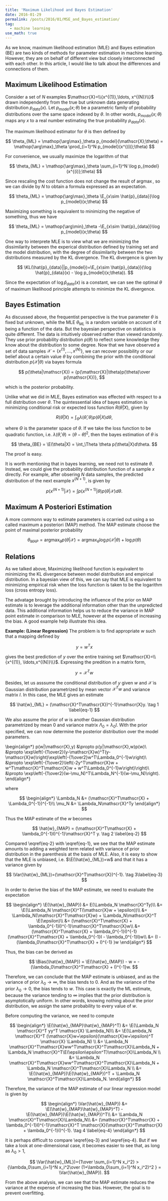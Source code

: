 ```yaml
---
title: 'Maximum Likelihood and Bayes Estimation'
date: 2016-01-29
permalink: /posts/2016/01/MSE_and_Bayes_estimation/
tag:
  - machine learning
use_math: true
---
```


<div style="display:none">
$$\DeclareMathOperator{\E}{E}$$
$$\DeclareMathOperator{\KL}{KL}$$
$$\DeclareMathOperator{\Var}{Var}$$
$$\DeclareMathOperator{\Bias}{Bias}$$
</div>

As we know, maximum likelihood estimation (MLE) and Bayes estimation (BE) are two kinds of methods for parameter estimation in machine learning. However, they are on behalf of different view but closely interconnected with each other. In this article, I would like to talk about the differences and connections of them.

## Maximum Likelihood Estimation

Consider a set of $N$ examples $\mathscr{X}=\\{x^{(1)},\ldots, x^{(N)}\\}$ drawn independently from the true but unknown data generating distribution $p_{data}(x)$.  Let $p_{model}(x; \theta)$ be a parametric family of probability distributions over the same space indexed by $\theta$.  In other words, $p_{model}(x;\theta)$ maps any $x$ to a real number estimating the true probability $p_{data}(x)$.

The maximum likelihood estimator for $\theta$ is then defined by

$$
\theta_{ML} = \mathop{\arg\max}_\theta p_{model}(\mathscr{X};\theta) = \mathop{\arg\max}_\theta \prod_{i=1}^N p_{model}(x^{(i)};\theta)
$$

For convenience, we usually maximize the logarithm of that

$$
\theta_{ML} = \mathop{\arg\max}_\theta \sum_{i=1}^N \log p_{model}(x^{(i)};\theta)
$$

Since rescaling the cost function does not change the result of $\mathop{\arg\max}$, so we can divide by $N$ to obtain a formula expressed as an expectation.

$$
\theta_{ML} = \mathop{\arg\max}_\theta \E_{x\sim \hat{p}_{data}}\log p_{model}(x;\theta)
$$

Maximizing something is equivalent to minimizing the negative of something, thus we have

$$
\theta_{ML} = \mathop{\arg\min}_\theta -\E_{x\sim \hat{p}_{data}}\log p_{model}(x;\theta)
$$

One way to interprete MLE is to view what we are minimizing the dissimilarity between the experical distribution defined by training set and the model distribution, with the degree of dissimilarity between the two distributions measured by the KL divergence. The KL divergence is given by

$$
\KL(\hat{p}_{data}||p_{model})=\E_{x\sim \hat{p}_{data}}(\log \hat{p}_{data}(x) - \log p_{model}(x;\theta)).
$$

Since the expectation of $\log \hat{p}_{data}(x)$ is a constant, we can see the optimal $\theta$ of maximum likelihood principle attempts to minimize the KL divergence.

## Bayes Estimation

As discussed above, the frequentist perspective is the true parameter $\theta$ is fixed but unknown, while the MLE $\theta_{ML}$
is a random variable on account of it being a function of the data. But the bayesian perspective on statistics is quite different.
The data is intuitively observed rather than viewed randomly. They use prior probability distribution $p(\theta)$ to reflect some
knowledge they know about the distribution to some degree. Now that we have observed a set of data samples
$\mathscr{X}=\{x^{(1)},\ldots,x^{(N)}\}$, we can recover possibility or our belief about a certain value $\theta$ by combining
the prior with the conditional distribution $p(\mathscr{X}|\theta)$ via bayes formula

$$
p(\theta|\mathscr{X}) = {p(\mathscr{X}|\theta)p(\theta)\over p(\mathscr{X})},
$$

which is the posterior probability.

Unlike what we did in MLE, Bayes estimation was effected with respect to a full distribution over $\theta$.
The quintessential idea of bayes estimation is minimizing conditional risk or expected loss function $R(\hat{\theta}|X)$, given by

$$
R(\hat{\theta}|X) = \int_\Theta \lambda(\hat{\theta},\theta)p(\theta|X)d\theta,
$$

where $\Theta$ is the parameter space of $\theta$. If we take the loss function to be quadratic function, i.e. $\lambda(\hat{\theta},\theta)=(\theta-\hat{\theta})^2$, then the bayes estimation of $\theta$ is

$$
\theta_{BE} = \E(\theta|X) = \int_\Theta \theta p(\theta|X)d\theta.
$$

The proof is easy.

It is worth mentioning that in bayes learning, we need not to estimate $\theta$. Instead, we could give the probability distribution function of a sample $x$ directly. For example, after obsering $N$ data samples, the predicted distribution of the next example $x^{(N+1)}$, is given by

$$
p(x^{(N+1)}|\mathscr{X}) = \int p(x^{(N+1)}|\theta)p(\theta|\mathscr{X})d\theta.
$$

## Maximum A Posteriori Estimation

A more commonn way to estimate parameters is ccarried out using a so called maximum a posteriori (MAP) method. The MAP estimate choose the point of maximal posterior probability

$$
\theta_{MAP} = \mathop{\arg\max}_\theta p(\theta|\mathscr{X}) = \mathop{\arg\max}_\theta \log p(\mathscr{X}|\theta) + \log p(\theta)
$$

## Relations

As we talked above, Maximizing likelihood function is equivalent to minimizing the KL divergence between model distribution and empirical distribution. In a bayesian view of this, we can say that MLE is equivalent to minimizing empirical risk when the loss function is taken to be the logarithm loss (cross entropy loss).

The advatage brought by introducing the influence of the prior on MAP estimate is to leverage the additional information other than the unpredicted data. This additional information helps us to reduce the variance in MAP point estimate in comparison to MLE, however at the expense of increasing the bias. A good example help illustrate this idea.

**Example: (Linear Regression)**   The problem is to find appropriate $w$ such that a mapping defined by

$$
y=w^T x
$$

gives the best prediction of $y$ over the entire training set $\mathscr{X}=\\{x^{(1)}, \ldots,x^{(N)}\\}$. Expressing the predition in a matrix form,

$$
y= \mathscr{X}^T w
$$

Besides, let us asssume the conditional distribution of $y$ given $w$ and $\mathscr{X}$ is Gaussian distribution parametrized by mean vector $\mathscr{X}^T w$ and variance matrix $I$.
In this case, the MLE gives an estimate

$$
\hat{w}_{ML} = (\mathscr{X}^T\mathscr{X})^{-1}\mathscr{X}y. \tag 1 \label{eq-1}
$$

We also assume the prior of $w$ is another Gaussian distribution parametrized by mean $0$ and variance matrix $\Lambda_0=\lambda_0I$. With the prior specified, we can now determine the posterior distribution over the model parameters.

\begin{align*}
p(w|\mathscr{X},y) &\propto p(y|\mathscr{X},w)p(w)\\
&\propto \exp\left(-{1\over2}(y-\mathscr{X}w)^T(y-\mathscr{X}w)\right)\exp\left(-{1\over2}w^T\Lambda_0^{-1}w\right)\\
&\propto \exp\left(-{1\over2}\left(-2y^T\mathscr{X}w + w^T\mathscr{X}^T\mathscr{X}w + w^T\Lambda_0^{-1}w\right)\right)\\
&\propto \exp\left(-{1\over2}(w-\mu_N)^T\Lambda_N^{-1}(w-\mu_N)\right).
\end{align*}

where

$$
\begin{align*}
\Lambda_N &= (\mathscr{X}^T\mathscr{X} + \Lambda_0^{-1})^{-1}\\
\mu_N &= \Lambda_N\mathscr{X}^Ty
\end{align*}
$$

Thus the MAP estimate of the $w$ becomes

$$
\hat{w}_{MAP} = (\mathscr{X}^T\mathscr{X} + \lambda_0^{-1}I)^{-1}\mathscr{X}^T y. \tag 2 \label{eq-2}
$$

Compared \eqref{eq-2} with \eqref{eq-1}, we see that the MAP estimate amounts to adding a weighted term related with variance of prior distribution in the parenthesis at the basis of MLE. Also, it is easy to show that the MLE is unbiased, i.e. $\E(\hat{w}_{ML})=w$ and that it has a variance given by

$$
\Var(\hat{w}_{ML})=(\mathscr{X}^T\mathscr{X})^{-1}. \tag 3\label{eq-3}
$$

In order to derive the bias of the MAP estimate, we need to evaluate the expectation

$$
\begin{align*}
\E(\hat{w}_{MAP}) &= E(\Lambda_N \mathscr{X}^Ty)\\
&= \E(\Lambda_N \mathscr{X}^T(\mathscr{X}w + \epsilon))\\
&= \Lambda_N(\mathscr{X}^T\mathscr{X}w) + \Lambda_N\mathscr{X}^T \E(\epsilon)\\
&= (\mathscr{X}^T\mathscr{X} + \lambda_0^{-1}I)^{-1}\mathscr{X}^T\mathscr{X}w\\
&= (\mathscr{X}^T\mathscr{X} + \lambda_0^{-1}I)^{-1} (\mathscr{X}^T\mathscr{X} + \lambda_0^{-1}I - \lambda_0^{-1}I)w\\
&= (I - (\lambda_0\mathscr{X}^T\mathscr{X} + I)^{-1} )w
\end{align*}
$$

Thus, the bias can be derived as

$$
\Bias(\hat{w}_{MAP}) = \E(\hat{w}_{MAP}) - w = -(\lambda_0\mathscr{X}^T\mathscr{X} + I)^{-1}w.
$$

Therefore, we can conclude that the MAP estimate is unbiased, and as the variance of prior $\lambda_0 \to \infty$, the bias tends to $0$. And as the variance of the prior $\lambda_0 \to 0$, the bias tends to $w$. This case is exactly the ML estimate, because the variance tending to $\infty$ implies that the prior distribution is asymptotically uniform. In other words, knowing nothing about the prior distribution, we assign the same probability to every value of $w$.

Before computing the variance, we need to compute

$$
\begin{align*}
\E(\hat{w}_{MAP}\hat{w}_{MAP}^T) &= \E(\Lambda_N \mathscr{X}^T yy^T \mathscr{X} \Lambda_N)\\
&= \E(\Lambda_N \mathscr{X}^T (\mathscr{X}w+\epsilon)(\mathscr{X}w+\epsilon)^T \mathscr{X} \Lambda_N) \\
&= \Lambda_N \mathscr{X}^T\mathscr{X}ww^T\mathscr{X}^T\mathscr{X}\Lambda_N + \Lambda_N \mathscr{X}^T\E(\epsilon\epsilon^T)\mathscr{X}\Lambda_N \\
&= \Lambda_N \mathscr{X}^T\mathscr{X}ww^T\mathscr{X}^T\mathscr{X}\Lambda_N + \Lambda_N \mathscr{X}^T\mathscr{X}\Lambda_N \\
&= \E(\hat{w}_{MAP})\E(\hat{w}_{MAP})^T + \Lambda_N \mathscr{X}^T\mathscr{X}\Lambda_N.
\end{align*}
$$

Therefore, the variance of the MAP estimate of our linear regression model is given by

$$
\begin{align*}
\Var(\hat{w}_{MAP}) &= \E(\hat{w}_{MAP}\hat{w}_{MAP}^T) - \E(\hat{w}_{MAP})\E(\hat{w}_{MAP})^T\\
&= \Lambda_N \mathscr{X}^T\mathscr{X}\Lambda_N\\
&= (\mathscr{X}^T\mathscr{X} + \lambda_0^{-1}I)^{-1}\mathscr{X}^T \mathscr{X}(\mathscr{X}^T\mathscr{X} + \lambda_0^{-1}I)^{-1}. \tag 4 \label{eq-4}
\end{align*}
$$

It is perhaps difficult to compare \eqref{eq-3} and \eqref{eq-4}. But if we take a look at one-dimensional case, it becomes easier to see that, as long as $\lambda_0 >1$,

$$
\Var(\hat{w}_{ML})={1\over \sum_{i=1}^N x_i^2} > {\lambda_0\sum_{i=1}^N x_i^2\over (1+\lambda_0\sum_{i=1}^N x_i^2)^2 } = \Var(\hat{w}_{MAP}).
$$

From the above analysis, we can see that the MAP estimate reduces the variance at the expense of increasing the bias. However, the goal is to prevent overfitting.


